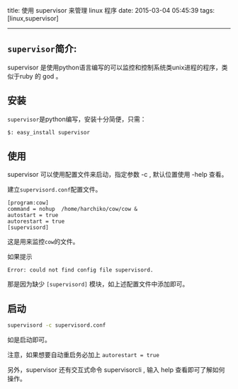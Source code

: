 title: 使用 supervisor 来管理 linux 程序
date: 2015-03-04 05:45:39
tags: [linux,supervisor]

---

## `supervisor`简介:
supervisor 是使用python语言编写的可以监控和控制系统类unix进程的程序，类似于ruby 的 god 。

<!--more-->

## 安装

`supervisor`是python编写，安装十分简便，只需：

```bash
$: easy_install supervisor
```

## 使用

supervisor 可以使用配置文件来启动，指定参数 -c , 默认位置使用
-help 查看。

建立`supervisord.conf`配置文件。

```
[program:cow]
command = nohup  /home/harchiko/cow/cow &
autostart = true
autorestart = true
[supervisord]
```

这是用来监控`cow`的文件。

如果提示

`Error: could not find config file supervisord.`

那是因为缺少 `[supervisord]` 模块，如上述配置文件中添加即可。

## 启动
```bash
supervisord -c supervisord.conf
```

如是启动即可。

注意，如果想要自动重启务必加上 `autorestart = true`

另外，supervisor 还有交互式命令 supervisorcli , 输入 help 查看即可了解如何操作。